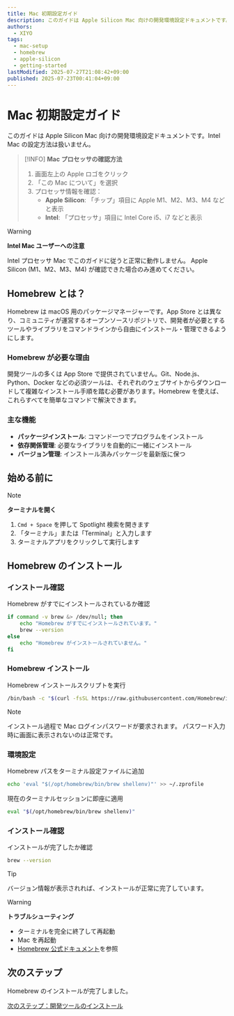 ```yaml
---
title: Mac 初期設定ガイド
description: このガイドは Apple Silicon Mac 向けの開発環境設定ドキュメントです。Intel Mac の設定方法は扱いません。
authors:
  - XIYO
tags:
  - mac-setup
  - homebrew
  - apple-silicon
  - getting-started
lastModified: 2025-07-27T21:08:42+09:00
published: 2025-07-23T00:41:04+09:00
---
```


# Mac 初期設定ガイド

このガイドは Apple Silicon Mac 向けの開発環境設定ドキュメントです。Intel Mac の設定方法は扱いません。

> [!INFO]
> **Mac プロセッサの確認方法**
> 
> 1. 画面左上の Apple ロゴをクリック
> 2. 「この Mac について」を選択
> 3. プロセッサ情報を確認：
>    - **Apple Silicon**: 「チップ」項目に Apple M1、M2、M3、M4 などと表示
>    - **Intel**: 「プロセッサ」項目に Intel Core i5、i7 などと表示

> [!WARNING]
> **Intel Mac ユーザーへの注意**
> 
> Intel プロセッサ Mac でこのガイドに従うと正常に動作しません。
> Apple Silicon (M1、M2、M3、M4) が確認できた場合のみ進めてください。

## Homebrew とは？

Homebrew は macOS 用のパッケージマネージャーです。App Store とは異なり、コミュニティが運営するオープンソースリポジトリで、開発者が必要とするツールやライブラリをコマンドラインから自由にインストール・管理できるようにします。

### Homebrew が必要な理由

開発ツールの多くは App Store で提供されていません。Git、Node.js、Python、Docker などの必須ツールは、それぞれのウェブサイトからダウンロードして複雑なインストール手順を踏む必要があります。Homebrew を使えば、これらすべてを簡単なコマンドで解決できます。

### 主な機能

- **パッケージインストール**: コマンド一つでプログラムをインストール
- **依存関係管理**: 必要なライブラリを自動的に一緒にインストール
- **バージョン管理**: インストール済みパッケージを最新版に保つ

## 始める前に

> [!NOTE]
> **ターミナルを開く**
> 1. `Cmd + Space` を押して Spotlight 検索を開きます
> 2. 「ターミナル」または「Terminal」と入力します
> 3. ターミナルアプリをクリックして実行します

## Homebrew のインストール

### インストール確認

Homebrew がすでにインストールされているか確認

```bash
if command -v brew &> /dev/null; then
    echo "Homebrew がすでにインストールされています。"
    brew --version
else
    echo "Homebrew がインストールされていません。"
fi
```

### Homebrew インストール

Homebrew インストールスクリプトを実行

```bash
/bin/bash -c "$(curl -fsSL https://raw.githubusercontent.com/Homebrew/install/HEAD/install.sh)"
```

> [!NOTE]
> インストール過程で Mac ログインパスワードが要求されます。
> パスワード入力時に画面に表示されないのは正常です。

### 環境設定

Homebrew パスをターミナル設定ファイルに追加

```bash
echo 'eval "$(/opt/homebrew/bin/brew shellenv)"' >> ~/.zprofile
```

現在のターミナルセッションに即座に適用

```bash
eval "$(/opt/homebrew/bin/brew shellenv)"
```


### インストール確認

インストールが完了したか確認

```bash
brew --version
```

> [!TIP]
> バージョン情報が表示されれば、インストールが正常に完了しています。

> [!WARNING]
> **トラブルシューティング**
> - ターミナルを完全に終了して再起動
> - Mac を再起動
> - [Homebrew 公式ドキュメント](https://docs.brew.sh/Installation)を参照

## 次のステップ

Homebrew のインストールが完了しました。

[次のステップ：開発ツールのインストール](macos-step01-essential-developer-tools)
